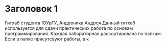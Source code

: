 # Заголовок 1
Гитхаб студента ЮУрГУ, Андроника Андрея
Данный гитхаб используется для сдачи практических работа по основам программирования.
Каждая лабораторная рассортирована по папкам. Если в папке присутсвуют работы, в к
